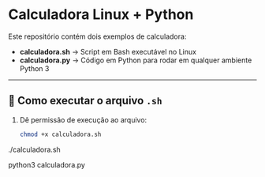 # Calculadora Linux + Python

Este repositório contém dois exemplos de calculadora:

- **calculadora.sh** → Script em Bash executável no Linux
- **calculadora.py** → Código em Python para rodar em qualquer ambiente Python 3

---

## 🔹 Como executar o arquivo `.sh`

1. Dê permissão de execução ao arquivo:
   ```bash
   chmod +x calculadora.sh

   
./calculadora.sh

python3 calculadora.py

